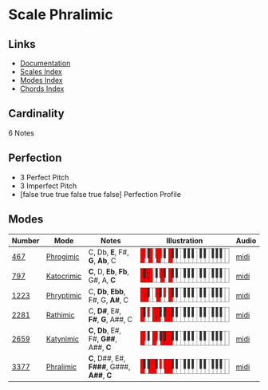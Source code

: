 # Scale Phralimic

## Links

- [Documentation](index.md)
- [Scales Index](Scales.md)
- [Modes Index](Modes.md)
- [Chords Index](Chords.md)

## Cardinality

6 Notes

## Perfection

- 3 Perfect Pitch
- 3 Imperfect Pitch
- [false true true false true false] Perfection Profile

## Modes

| Number | Mode | Notes | Illustration | Audio |
|--------|------|-------|--------------|-------|
| [467](https://ianring.com/musictheory/scales/467) | [Phrogimic](ModePhrogimic.md) | C, Db, **E**, F#, **G**, **Ab**, C | ![CNaturalPhrogimic](ModeCNaturalPhrogimic.png) | [midi](https://github.com/edipermadi/music/blob/main/docs/ModeCNaturalPhrogimic.mid?raw=true) | 
| [797](https://ianring.com/musictheory/scales/797) | [Katocrimic](ModeKatocrimic.md) | **C**, D, **Eb**, **Fb**, G#, A, **C** | ![CNaturalKatocrimic](ModeCNaturalKatocrimic.png) | [midi](https://github.com/edipermadi/music/blob/main/docs/ModeCNaturalKatocrimic.mid?raw=true) | 
| [1223](https://ianring.com/musictheory/scales/1223) | [Phryptimic](ModePhryptimic.md) | C, **Db**, **Ebb**, F#, G, **A#**, C | ![CNaturalPhryptimic](ModeCNaturalPhryptimic.png) | [midi](https://github.com/edipermadi/music/blob/main/docs/ModeCNaturalPhryptimic.mid?raw=true) | 
| [2281](https://ianring.com/musictheory/scales/2281) | [Rathimic](ModeRathimic.md) | C, **D#**, E#, **F#**, **G**, A##, C | ![CNaturalRathimic](ModeCNaturalRathimic.png) | [midi](https://github.com/edipermadi/music/blob/main/docs/ModeCNaturalRathimic.mid?raw=true) | 
| [2659](https://ianring.com/musictheory/scales/2659) | [Katynimic](ModeKatynimic.md) | **C**, **Db**, E#, F#, **G##**, A##, **C** | ![CNaturalKatynimic](ModeCNaturalKatynimic.png) | [midi](https://github.com/edipermadi/music/blob/main/docs/ModeCNaturalKatynimic.mid?raw=true) | 
| [3377](https://ianring.com/musictheory/scales/3377) | [Phralimic](ModePhralimic.md) | **C**, D##, E#, **F###**, G###, **A##**, **C** | ![CNaturalPhralimic](ModeCNaturalPhralimic.png) | [midi](https://github.com/edipermadi/music/blob/main/docs/ModeCNaturalPhralimic.mid?raw=true) | 
